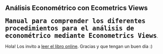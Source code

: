 ## Análisis Econométrico con Ecometrics Views


<font size="+2">**`Manual para comprender los diferentes procedimientos para el análisis de econométrico mediante Econometrics Views`**</font>. 

Hola! Los invito a <a href="https://lufesc.github.io/Eviews/" target="blank">leer el libro online</a>. Gracias y que tengan un buen día :)

